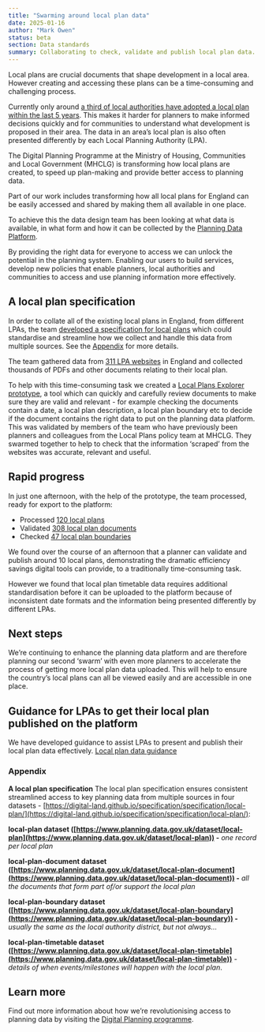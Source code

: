 ```yaml
---
title: "Swarming around local plan data"
date: 2025-01-16
author: "Mark Owen"
status: beta
section: Data standards
summary: Collaborating to check, validate and publish local plan data.
---
```


Local plans are crucial documents that shape development in a local area. However creating and accessing these plans can be a time-consuming and challenging process.

Currently only around [a third of local authorities have adopted a local plan within the last 5 years](https://media.localdigital.gov.uk/uploads/2023/10/17091341/DLUHC_Digital_Planning_Programme_Overview.pdf). This makes it harder for planners to make informed decisions quickly and for communities to understand what development is proposed in their area. The data in an area’s local plan is also often presented differently by each Local Planning Authority (LPA). 

The Digital Planning Programme at the Ministry of Housing, Communities and Local Government (MHCLG) is transforming how local plans are created, to speed up plan-making and provide better access to planning data. 

Part of our work includes transforming how all local plans for England can be easily accessed and shared by making them all available in one place.

To achieve this the data design team has been looking at what data is available, in what form and how it can be collected by the [Planning Data Platform](https://www.planning.data.gov.uk/). 

By providing the right data for everyone to access we can unlock the potential in the planning system. Enabling our users to build services, develop new policies that enable planners, local authorities and communities to access and use planning information more effectively.

## A local plan specification   
In order to collate all of the existing local plans in England, from different LPAs, the team [developed a specification for local plans](https://digital-land.github.io/specification/specification/local-plan/) which could standardise and streamline how we collect and handle this data from multiple sources. See the [Appendix](https://github.com/digital-land/digital-land.github.io/new/main/content/blog-post#appendix) for more details.

The team gathered data from [311 LPA websites](https://www.gov.uk/find-local-council) in England and collected thousands of PDFs and other documents relating to their local plan.

To help with this time-consuming task we created a [Local Plans Explorer prototype](https://local-plans-explorer.digital-land.info/), a tool which can quickly and carefully review documents to make sure they are valid and relevant \- for example checking the documents contain a date, a local plan description, a local plan boundary etc to decide if the document contains the right data to put on the planning data platform. This was validated by members of the team who have previously been planners and colleagues from the Local Plans policy team at MHCLG. They swarmed together to help to check that the information ‘scraped’ from the websites was accurate, relevant and useful.

## Rapid progress
In just one afternoon, with the help of the prototype, the team processed, ready for export to the platform:

* Processed [120 local plans](https://www.planning.data.gov.uk/entity/?dataset=local-plan)   
* Validated [308 local plan documents](https://www.planning.data.gov.uk/entity/?dataset=local-plan-document)   
* Checked [47 local plan boundaries](https://www.planning.data.gov.uk/map/?dataset=local-plan-boundary) 

We found over the course of an afternoon that a planner can validate and publish around 10 local plans, demonstrating the dramatic efficiency savings digital tools can provide, to a traditionally time-consuming task.  

However we found that local plan timetable data requires additional standardisation before it can be uploaded to the platform because of inconsistent date formats and the information being presented differently by different LPAs. 

## Next steps
We’re continuing to enhance the planning data platform and are therefore planning our second ‘swarm’ with even more planners to accelerate the process of getting more local plan data uploaded.  This will help to ensure the country’s local plans can all be viewed easily and are accessible in one place.

## Guidance for LPAs to get their local plan published on the platform

We have developed guidance to assist LPAs to present and publish their local plan data effectively. [Local plan data guidance](https://www.planning.data.gov.uk/guidance/specifications/local-plan)

### Appendix
**A local plan specification** The local plan specification ensures consistent streamlined access to key planning data from multiple sources in four datasets \- [https://digital-land.github.io/specification/specification/local-plan/](https://digital-land.github.io/specification/specification/local-plan/):

**local-plan dataset ([https://www.planning.data.gov.uk/dataset/local-plan](https://www.planning.data.gov.uk/dataset/local-plan)) \-** *one record per local plan*

**local-plan-document dataset ([https://www.planning.data.gov.uk/dataset/local-plan-document](https://www.planning.data.gov.uk/dataset/local-plan-document)) \-** *all the documents that form part of/or support the local plan*

**local-plan-boundary dataset ([https://www.planning.data.gov.uk/dataset/local-plan-boundary](https://www.planning.data.gov.uk/dataset/local-plan-boundary)) \-** *usually the same as the local authority district, but not always…*

**local-plan-timetable dataset ([https://www.planning.data.gov.uk/dataset/local-plan-timetable](https://www.planning.data.gov.uk/dataset/local-plan-timetable))** \- *details of when events/milestones will happen with the local plan*.

## Learn more
Find out more information about how we’re revolutionising access to planning data by visiting the [Digital Planning programme](https://www.localdigital.gov.uk/digital-planning).
